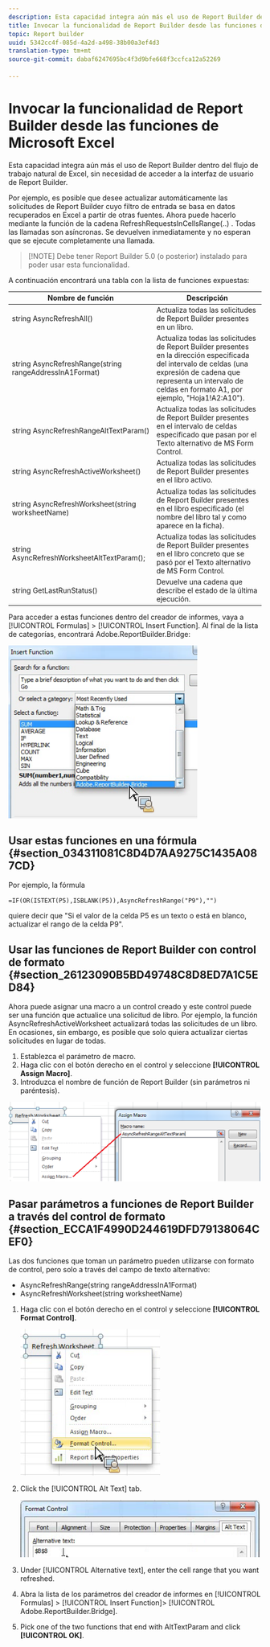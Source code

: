 ```yaml
---
description: Esta capacidad integra aún más el uso de Report Builder dentro del flujo de trabajo natural de Excel, sin necesidad de acceder a la interfaz de usuario de Report Builder.
title: Invocar la funcionalidad de Report Builder desde las funciones de Microsoft Excel
topic: Report builder
uuid: 5342cc4f-085d-4a2d-a498-38b00a3ef4d3
translation-type: tm+mt
source-git-commit: dabaf6247695bc4f3d9bfe668f3ccfca12a52269

---
```



# Invocar la funcionalidad de Report Builder desde las funciones de Microsoft Excel

Esta capacidad integra aún más el uso de Report Builder dentro del flujo de trabajo natural de Excel, sin necesidad de acceder a la interfaz de usuario de Report Builder.

Por ejemplo, es posible que desee actualizar automáticamente las solicitudes de Report Builder cuyo filtro de entrada se basa en datos recuperados en Excel a partir de otras fuentes. Ahora puede hacerlo mediante la función de la cadena RefreshRequestsInCellsRange(..) . Todas las llamadas son asíncronas. Se devuelven inmediatamente y no esperan que se ejecute completamente una llamada.

>[!NOTE] Debe tener Report Builder 5.0 (o posterior) instalado para poder usar esta funcionalidad.

A continuación encontrará una tabla con la lista de funciones expuestas:

| Nombre de función | Descripción |
|---|---|
| string AsyncRefreshAll() | Actualiza todas las solicitudes de Report Builder presentes en un libro. |
| string AsyncRefreshRange(string rangeAddressInA1Format) | Actualiza todas las solicitudes de Report Builder presentes en la dirección especificada del intervalo de celdas (una expresión de cadena que representa un intervalo de celdas en formato A1, por ejemplo, &quot;Hoja1!A2:A10&quot;). |
| string AsyncRefreshRangeAltTextParam() | Actualiza todas las solicitudes de Report Builder presentes en el intervalo de celdas especificado que pasan por el Texto alternativo de MS Form Control. |
| string AsyncRefreshActiveWorksheet() | Actualiza todas las solicitudes de Report Builder presentes en el libro activo. |
| string AsyncRefreshWorksheet(string worksheetName) | Actualiza todas las solicitudes de Report Builder presentes en el libro especificado (el nombre del libro tal y como aparece en la ficha). |
| string AsyncRefreshWorksheetAltTextParam(); | Actualiza todas las solicitudes de Report Builder presentes en el libro concreto que se pasó por el Texto alternativo de MS Form Control. |
| string GetLastRunStatus() | Devuelve una cadena que describe el estado de la última ejecución. |

Para acceder a estas funciones dentro del creador de informes, vaya a [!UICONTROL Formulas] > [!UICONTROL Insert Function]. Al final de la lista de categorías, encontrará Adobe.ReportBuilder.Bridge:

![](assets/arb_functions.png)

## Usar estas funciones en una fórmula {#section_034311081C8D4D7AA9275C1435A087CD}

Por ejemplo, la fórmula

```
=IF(OR(ISTEXT(P5),ISBLANK(P5)),AsyncRefreshRange("P9"),"")
```

quiere decir que &quot;Si el valor de la celda P5 es un texto o está en blanco, actualizar el rango de la celda P9&quot;.

## Usar las funciones de Report Builder con control de formato {#section_26123090B5BD49748C8D8ED7A1C5ED84}

Ahora puede asignar una macro a un control creado y este control puede ser una función que actualice una solicitud de libro. Por ejemplo, la función AsyncRefreshActiveWorksheet actualizará todas las solicitudes de un libro. En ocasiones, sin embargo, es posible que solo quiera actualizar ciertas solicitudes en lugar de todas.

1. Establezca el parámetro de macro.
1. Haga clic con el botón derecho en el control y seleccione **[!UICONTROL Assign Macro]**.
1. Introduzca el nombre de función de Report Builder (sin parámetros ni paréntesis).

![](assets/assign_macro.png)

## Pasar parámetros a funciones de Report Builder a través del control de formato {#section_ECCA1F4990D244619DFD79138064CEF0}

Las dos funciones que toman un parámetro pueden utilizarse con formato de control, pero solo a través del campo de texto alternativo:

* AsyncRefreshRange(string rangeAddressInA1Format)
* AsyncRefreshWorksheet(string worksheetName)

1. Haga clic con el botón derecho en el control y seleccione **[!UICONTROL Format Control]**.

   ![](assets/format_control.png)

1. Click the [!UICONTROL Alt Text] tab.

   ![](assets/alt_text.png)

1. Under [!UICONTROL Alternative text], enter the cell range that you want refreshed.
1. Abra la lista de los parámetros del creador de informes en [!UICONTROL Formulas] > [!UICONTROL Insert Function]> [!UICONTROL Adobe.ReportBuilder.Bridge].

1. Pick one of the two functions that end with AltTextParam and click **[!UICONTROL OK]**.

